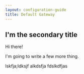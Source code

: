 ```yaml
---
layout: configuration-guide
title: Default Gateway
---
```


## I'm the secondary title

Hi there!

I'm going to write a few more thing.

lskfja;ldksjf
alkdsfja
fdslkdfjas
